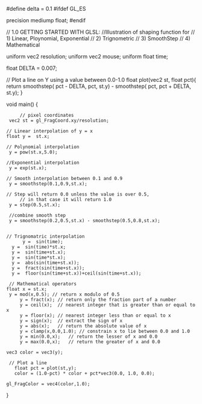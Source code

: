 #define  delta = 0.1
#ifdef GL_ES
 
precision mediump float;
#endif

// 1.0 GETTING STARTED WITH GLSL:
//Illustration of shaping function for
// 1) Linear, Ploynomial, Exponential
// 2) Trignometric
// 3) SmoothStep
// 4) Mathematical

uniform vec2 resolution;
uniform vec2 mouse;
uniform float time;

float DELTA = 0.007;


// Plot a line on Y using a value between 0.0-1.0
float plot(vec2 st, float pct){
  return  smoothstep( pct - DELTA, pct, st.y) -
          smoothstep( pct, pct + DELTA, st.y);
}

void main() {
	
    	 // pixel coordinates	
   	 vec2 st = gl_FragCoord.xy/resolution;
	
	// Linear interpolation of y = x
	float y =  st.x;
	
   	// Polynomial interpolation	
	 y = pow(st.x,5.0);
	
	//Exponential interpolation 
	 y = exp(st.x);
	
	// Smooth interpolation between 0.1 and 0.9
	 y = smoothstep(0.1,0.9,st.x);

	// Step will return 0.0 unless the value is over 0.5,
         // in that case it will return 1.0
	 y = step(0.5,st.x);
	
	 //combine smooth step
	 y = smoothstep(0.2,0.5,st.x) - smoothstep(0.5,0.8,st.x);

	
	// Trignomatric interpolation
          y =  sin(time);
	  y =  sin(time)*st.x;
	  y =  sin(time+st.x);
	  y =  sin(time*st.x);	
	  y =  abs(sin(time+st.x));
	  y =  fract(sin(time+st.x));
	  y =  floor(sin(time+st.x))+ceil(sin(time+st.x));
	
	 // Mathematical operators
	float x = st.x;
	 y = mod(x,0.5); // return x modulo of 0.5
         y = fract(x); // return only the fraction part of a number
         y = ceil(x);  // nearest integer that is greater than or equal to x
         y = floor(x); // nearest integer less than or equal to x
         y = sign(x);  // extract the sign of x
         y = abs(x);   // return the absolute value of x
         y = clamp(x,0.0,1.0); // constrain x to lie between 0.0 and 1.0
         y = min(0.0,x);   // return the lesser of x and 0.0
         y = max(0.0,x);   // return the greater of x and 0.0 
	
	vec3 color = vec3(y);

  	 // Plot a line
   	   float pct = plot(st,y);
   	   color = (1.0-pct) * color + pct*vec3(0.0, 1.0, 0.0);

    gl_FragColor = vec4(color,1.0);
}
